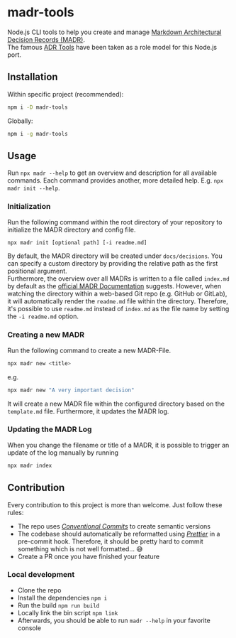 # madr-tools

Node.js CLI tools to help you create and manage [Markdown Architectural Decision Records (MADR)](https://github.com/adr/madr).  
The famous [ADR Tools](https://github.com/npryce/adr-tools) have been taken as a role model for this Node.js port.

## Installation

Within specific project (recommended):

```bash
npm i -D madr-tools
```

Globally:

```bash
npm i -g madr-tools
```

## Usage

Run `npx madr --help` to get an overview and description for all available commands. Each command provides another, more detailed
help. E.g. `npx madr init --help`.

### Initialization

Run the following command within the root directory of your repository to initialize the MADR directory and config file.

```bash
npx madr init [optional path] [-i readme.md]
```

By default, the MADR directory will be created under `docs/decisions`. You can specify a custom directory by providing the
relative path as the first positional argument.  
Furthermore, the overview over all MADRs is written to a file called `index.md` by default as
the [official MADR Documentation](https://github.com/adr/madr#create-a-new-adr) suggests. However, when watching the directory
within a web-based Git repo (e.g. GitHub or GitLab), it will automatically render the `readme.md` file within the directory.
Therefore, it's possible to use `readme.md` instead of `index.md` as the file name by setting the `-i readme.md` option.

### Creating a new MADR

Run the following command to create a new MADR-File.

```bash
npx madr new <title>
```

e.g.

```bash
npx madr new "A very important decision"
```

It will create a new MADR file within the configured directory based on the `template.md` file. Furthermore, it updates the MADR
log.

### Updating the MADR Log

When you change the filename or title of a MADR, it is possible to trigger an update of the log manually by running

```bash
npx madr index
```

## Contribution

Every contribution to this project is more than welcome. Just follow these rules:

- The repo uses [_Conventional Commits_](https://www.conventionalcommits.org/) to create semantic versions
- The codebase should automatically be reformatted using [_Prettier_](https://prettier.io/) in a pre-commit hook. Therefore, it
  should be pretty hard to commit something which is not well formatted... 😅
- Create a PR once you have finished your feature

### Local development

- Clone the repo
- Install the dependencies `npm i`
- Run the build `npm run build`
- Locally link the bin script `npm link`
- Afterwards, you should be able to run `madr --help` in your favorite console

